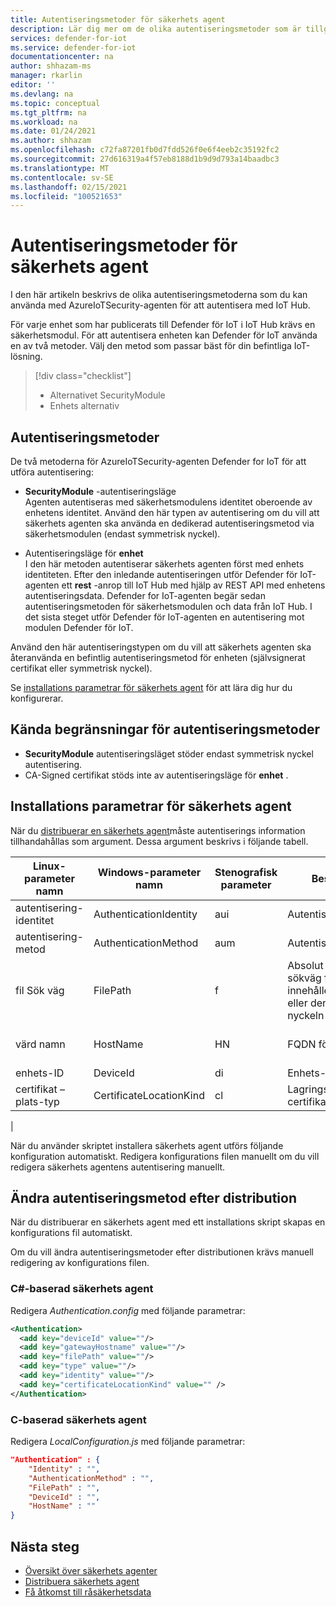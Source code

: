 ```yaml
---
title: Autentiseringsmetoder för säkerhets agent
description: Lär dig mer om de olika autentiseringsmetoder som är tillgängliga när du använder tjänsten Defender för IoT.
services: defender-for-iot
ms.service: defender-for-iot
documentationcenter: na
author: shhazam-ms
manager: rkarlin
editor: ''
ms.devlang: na
ms.topic: conceptual
ms.tgt_pltfrm: na
ms.workload: na
ms.date: 01/24/2021
ms.author: shhazam
ms.openlocfilehash: c72fa87201fb0d7fdd526f0e6f4eeb2c35192fc2
ms.sourcegitcommit: 27d616319a4f57eb8188d1b9d9d793a14baadbc3
ms.translationtype: MT
ms.contentlocale: sv-SE
ms.lasthandoff: 02/15/2021
ms.locfileid: "100521653"
---
```

# <a name="security-agent-authentication-methods"></a>Autentiseringsmetoder för säkerhets agent

I den här artikeln beskrivs de olika autentiseringsmetoderna som du kan använda med AzureIoTSecurity-agenten för att autentisera med IoT Hub.

För varje enhet som har publicerats till Defender för IoT i IoT Hub krävs en säkerhetsmodul. För att autentisera enheten kan Defender för IoT använda en av två metoder. Välj den metod som passar bäst för din befintliga IoT-lösning.

> [!div class="checklist"]
> * Alternativet SecurityModule
> * Enhets alternativ

## <a name="authentication-methods"></a>Autentiseringsmetoder

De två metoderna för AzureIoTSecurity-agenten Defender for IoT för att utföra autentisering:

- **SecurityModule** -autentiseringsläge<br>
Agenten autentiseras med säkerhetsmodulens identitet oberoende av enhetens identitet.
Använd den här typen av autentisering om du vill att säkerhets agenten ska använda en dedikerad autentiseringsmetod via säkerhetsmodulen (endast symmetrisk nyckel).

- Autentiseringsläge för **enhet**<br>
I den här metoden autentiserar säkerhets agenten först med enhets identiteten. Efter den inledande autentiseringen utför Defender för IoT-agenten ett **rest** -anrop till IoT Hub med hjälp av REST API med enhetens autentiseringsdata. Defender for IoT-agenten begär sedan autentiseringsmetoden för säkerhetsmodulen och data från IoT Hub. I det sista steget utför Defender för IoT-agenten en autentisering mot modulen Defender för IoT.

Använd den här autentiseringstypen om du vill att säkerhets agenten ska återanvända en befintlig autentiseringsmetod för enheten (självsignerat certifikat eller symmetrisk nyckel).

Se [installations parametrar för säkerhets agent](#security-agent-installation-parameters) för att lära dig hur du konfigurerar.

## <a name="authentication-methods-known-limitations"></a>Kända begränsningar för autentiseringsmetoder

- **SecurityModule** autentiseringsläget stöder endast symmetrisk nyckel autentisering.
- CA-Signed certifikat stöds inte av autentiseringsläge för **enhet** .

## <a name="security-agent-installation-parameters"></a>Installations parametrar för säkerhets agent

När du [distribuerar en säkerhets agent](how-to-deploy-agent.md)måste autentiserings information tillhandahållas som argument.
Dessa argument beskrivs i följande tabell.

|Linux-parameter namn | Windows-parameter namn | Stenografisk parameter |Beskrivning|Alternativ|
|---------------------|---------------|---------|---------------|---------------|
|autentisering-identitet|AuthenticationIdentity|aui|Autentiseringsidentitet| **SecurityModule** eller **enhet**|
|autentisering-metod|AuthenticationMethod|aum|Autentiseringsmetod|**SymmetricKey** eller **SelfSignedCertificate**|
|fil Sök väg|FilePath|f|Absolut fullständig sökväg för filen som innehåller certifikatet eller den symmetriska nyckeln| |
|värd namn|HostName|HN|FQDN för IoT Hub|Exempel: ContosoIotHub.azure-devices.net|
|enhets-ID|DeviceId|di|Enhets-ID|Exempel: MyDevice1|
|certifikat – plats-typ|CertificateLocationKind|cl|Lagrings plats för certifikat|**Lokalfil** eller **butik**|
|

När du använder skriptet installera säkerhets agent utförs följande konfiguration automatiskt. Redigera konfigurations filen manuellt om du vill redigera säkerhets agentens autentisering manuellt.

## <a name="change-authentication-method-after-deployment"></a>Ändra autentiseringsmetod efter distribution

När du distribuerar en säkerhets agent med ett installations skript skapas en konfigurations fil automatiskt.

Om du vill ändra autentiseringsmetoder efter distributionen krävs manuell redigering av konfigurations filen.

### <a name="c-based-security-agent"></a>C#-baserad säkerhets agent

Redigera _Authentication.config_ med följande parametrar:

```xml
<Authentication>
  <add key="deviceId" value=""/>
  <add key="gatewayHostname" value=""/>
  <add key="filePath" value=""/>
  <add key="type" value=""/>
  <add key="identity" value=""/>
  <add key="certificateLocationKind" value="" />
</Authentication>
```

### <a name="c-based-security-agent"></a>C-baserad säkerhets agent

Redigera _LocalConfiguration.js_ med följande parametrar:

```json
"Authentication" : {
    "Identity" : "",
    "AuthenticationMethod" : "",
    "FilePath" : "",
    "DeviceId" : "",
    "HostName" : ""
}
```
## <a name="next-steps"></a>Nästa steg

- [Översikt över säkerhets agenter](security-agent-architecture.md)
- [Distribuera säkerhets agent](how-to-deploy-agent.md)
- [Få åtkomst till råsäkerhetsdata](how-to-security-data-access.md)
